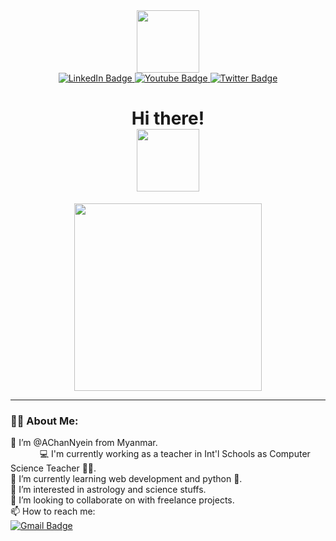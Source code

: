 <!---
AChanNyein/AChanNyein is a ✨ special ✨ repository because its `README.md` (this file) appears on your GitHub profile.
You can click the Preview link to take a look at your changes.
--->

<div id="header" align="center">
  
  <img src="https://media.giphy.com/media/v1.Y2lkPTc5MGI3NjExM2x5eGtjd3Yzbmx5NzMzNDhmc203cDZvbmQzcTAwZzZjMXFpNm5qZiZlcD12MV9pbnRlcm5hbF9naWZfYnlfaWQmY3Q9cw/qT3NpahR7tGnOqqjng/giphy.gif" width="100" />

  <div id="badges">
    <a href="">
      <img src="https://img.shields.io/badge/LinkedIn-blue?style=for-the-badge&logo=twitter&logoColor=white" alt="LinkedIn Badge" />
    </a>
    <a href="">
      <img src="https://img.shields.io/badge/YouTube-red?style=for-the-badge&logo=youtube&logoColor=white" alt="Youtube Badge" />
    </a>
    <a href="">
      <img src="https://img.shields.io/badge/Twitter-blue?style=for-the-badge&logo=twitter&logoColor=white" alt="Twitter Badge" />
    </a>
  </div>

  <img src="https://komarev.com/ghpvc/?username=achannyein&style=flat-square&color=blue" alt=""/>

  <h1>
    Hi there!<br/>
    <img src="https://media.giphy.com/media/fYcRBXwoZkLrW7O8BJ/giphy.gif" width="100px" />
  </h1>

  <div align="center">
    <img src="https://media.giphy.com/media/v1.Y2lkPTc5MGI3NjExazZzZmxmbmJ3aXc0ampnNmw5ZDFnMXRmc3VwMzR4c2kzMTd6b24yMyZlcD12MV9pbnRlcm5hbF9naWZfYnlfaWQmY3Q9Zw/L8K62iTDkzGX6/giphy.gif" height="300" />
  </div>
  
</div>

---
### 👨‍💻 About Me:
👋 I’m @AChanNyein from Myanmar. <br/>
&emsp; &ensp; &emsp; 💻 I'm currently working as a teacher in Int'l Schools as Computer Science Teacher 👨‍🏫. <br/>
🌱 I’m currently learning web development and python 🐍. <br/>
👀 I’m interested in astrology and science stuffs. <br/>
💞️ I’m looking to collaborate on with freelance projects. <br/>
📫 How to reach me: <br/> [![Gmail Badge](https://img.shields.io/badge/Gmail-red?style=for-the-badge&logo=gmail&logoColor=white)](mailto:aryanchannyein@gmail.com)
